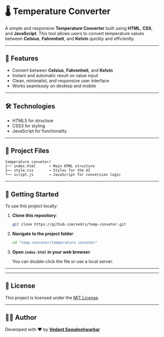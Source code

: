 
# 🌡️ Temperature Converter

A simple and responsive **Temperature Converter** built using **HTML**, **CSS**, and **JavaScript**. This tool allows users to convert temperature values between **Celsius**, **Fahrenheit**, and **Kelvin** quickly and efficiently.

---

## 🧠 Features

- Convert between **Celsius**, **Fahrenheit**, and **Kelvin**
- Instant and automatic result on value input
- Clean, minimalist, and responsive user interface
- Works seamlessly on desktop and mobile

---

## 🛠 Technologies

- HTML5 for structure
- CSS3 for styling
- JavaScript for functionality

---

## 📁 Project Files

```
temperature conveter/
├── index.html      → Main HTML structure  
├── style.css       → Styles for the UI  
└── script.js       → JavaScript for conversion logic
```

---

## 🚀 Getting Started

To use this project locally:

1. **Clone this repository**:

   ```bash
   git clone https://github.com/vedrs/temp-conveter.git
   ```

2. **Navigate to the project folder**:

   ```bash
   cd "temp-conveter/temperature conveter"
   ```

3. **Open `index.html` in your web browser**:

   You can double-click the file or use a local server.

---

---

## 📄 License

This project is licensed under the [MIT License](LICENSE).

---

## 👨‍💻 Author

Developed with ❤️ by [**Vedant Sawaleshwarkar**](https://github.com/vedrs)
